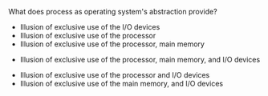 What does process as operating system's abstraction provide?
* Illusion of exclusive use of the I/O devices
* Illusion of exclusive use of the processor
* Illusion of exclusive use of the processor, main memory
+ Illusion of exclusive use of the processor, main memory, and I/O devices
* Illusion of exclusive use of the processor and I/O devices
* Illusion of exclusive use of the main memory, and I/O devices
